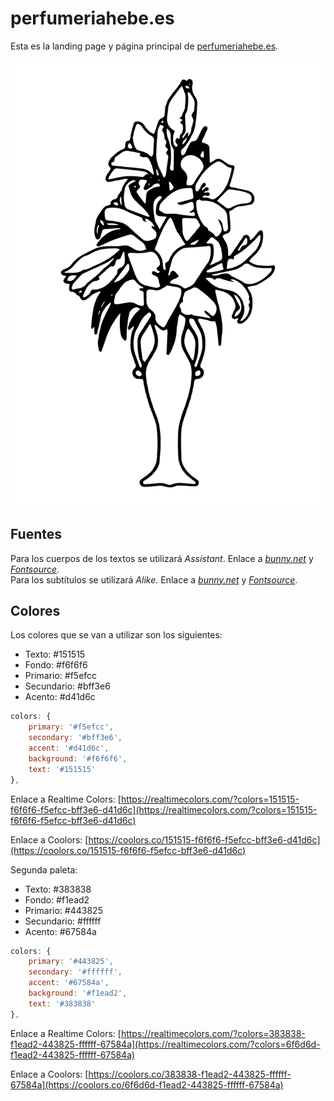 # perfumeriahebe.es

Esta es la landing page y página principal de [perfumeriahebe.es](https://perfumeriahebe.es).

![Logo de Agua de Antequera](./src/img/Azucenas%20-%20Agua%20de%20Antequera.png)

## Fuentes

Para los cuerpos de los textos se utilizará *Assistant*. Enlace a [*bunny.net*](https://fonts.bunny.net/family/assistant) y [*Fontsource*](https://fontsource.org/fonts/assistant).  
Para los subtítulos se utilizará *Alike*. Enlace a [*bunny.net*](https://fonts.bunny.net/family/alike) y [*Fontsource*](https://fontsource.org/fonts/alike).

## Colores

Los colores que se van a utilizar son los siguientes:

- Texto: #151515
- Fondo: #f6f6f6
- Primario: #f5efcc
- Secundario: #bff3e6
- Acento: #d41d6c

```javascript
colors: {
    primary: '#f5efcc',
    secondary: '#bff3e6',
    accent: '#d41d6c',
    background: '#f6f6f6',
    text: '#151515'
},
```

Enlace a Realtime Colors: [https://realtimecolors.com/?colors=151515-f6f6f6-f5efcc-bff3e6-d41d6c](https://realtimecolors.com/?colors=151515-f6f6f6-f5efcc-bff3e6-d41d6c)

Enlace a Coolors: [https://coolors.co/151515-f6f6f6-f5efcc-bff3e6-d41d6c](https://coolors.co/151515-f6f6f6-f5efcc-bff3e6-d41d6c)

Segunda paleta:

- Texto: #383838
- Fondo: #f1ead2
- Primario: #443825
- Secundario: #ffffff
- Acento: #67584a

```javascript
colors: {
    primary: '#443825',
    secondary: '#ffffff',
    accent: '#67584a',
    background: '#f1ead2',
    text: '#383838'
},
```

Enlace a Realtime Colors: [https://realtimecolors.com/?colors=383838-f1ead2-443825-ffffff-67584a](https://realtimecolors.com/?colors=6f6d6d-f1ead2-443825-ffffff-67584a)

Enlace a Coolors: [https://coolors.co/383838-f1ead2-443825-ffffff-67584a](https://coolors.co/6f6d6d-f1ead2-443825-ffffff-67584a)
